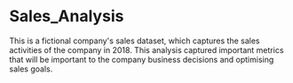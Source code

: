 # Sales_Analysis

This is a fictional company's sales dataset, which captures the sales activities of the company in 2018. This analysis captured important metrics that will be important to the company business decisions and optimising sales goals. 
